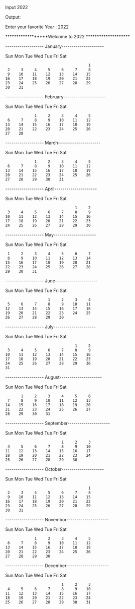 Input 2022

Output:

Enter your favorite Year :
2022


******************Welcome to 2022 ********************




------------------- January---------------------

   Sun   Mon   Tue   Wed   Tue   Fri   Sat

                                         1
     2     3     4     5     6     7     8
     9    10    11    12    13    14    15
    16    17    18    19    20    21    22
    23    24    25    26    27    28    29
    30    31


------------------- February---------------------

   Sun   Mon   Tue   Wed   Tue   Fri   Sat

                 1     2     3     4     5
     6     7     8     9    10    11    12
    13    14    15    16    17    18    19
    20    21    22    23    24    25    26
    27    28


------------------- March---------------------

   Sun   Mon   Tue   Wed   Tue   Fri   Sat

                 1     2     3     4     5
     6     7     8     9    10    11    12
    13    14    15    16    17    18    19
    20    21    22    23    24    25    26
    27    28    29    30    31


------------------- April---------------------

   Sun   Mon   Tue   Wed   Tue   Fri   Sat

                                   1     2
     3     4     5     6     7     8     9
    10    11    12    13    14    15    16
    17    18    19    20    21    22    23
    24    25    26    27    28    29    30



------------------- May---------------------

   Sun   Mon   Tue   Wed   Tue   Fri   Sat

     1     2     3     4     5     6     7
     8     9    10    11    12    13    14
    15    16    17    18    19    20    21
    22    23    24    25    26    27    28
    29    30    31


------------------- June---------------------

   Sun   Mon   Tue   Wed   Tue   Fri   Sat

                       1     2     3     4
     5     6     7     8     9    10    11
    12    13    14    15    16    17    18
    19    20    21    22    23    24    25
    26    27    28    29    30


------------------- July---------------------

   Sun   Mon   Tue   Wed   Tue   Fri   Sat

                                   1     2
     3     4     5     6     7     8     9
    10    11    12    13    14    15    16
    17    18    19    20    21    22    23
    24    25    26    27    28    29    30
    31


------------------- August---------------------

   Sun   Mon   Tue   Wed   Tue   Fri   Sat

           1     2     3     4     5     6
     7     8     9    10    11    12    13
    14    15    16    17    18    19    20
    21    22    23    24    25    26    27
    28    29    30    31


------------------- September---------------------

   Sun   Mon   Tue   Wed   Tue   Fri   Sat

                             1     2     3
     4     5     6     7     8     9    10
    11    12    13    14    15    16    17
    18    19    20    21    22    23    24
    25    26    27    28    29    30


------------------- October---------------------

   Sun   Mon   Tue   Wed   Tue   Fri   Sat

                                         1
     2     3     4     5     6     7     8
     9    10    11    12    13    14    15
    16    17    18    19    20    21    22
    23    24    25    26    27    28    29
    30    31


------------------- Novembor---------------------

   Sun   Mon   Tue   Wed   Tue   Fri   Sat

                 1     2     3     4     5
     6     7     8     9    10    11    12
    13    14    15    16    17    18    19
    20    21    22    23    24    25    26
    27    28    29    30


------------------- December---------------------

   Sun   Mon   Tue   Wed   Tue   Fri   Sat

                             1     2     3
     4     5     6     7     8     9    10
    11    12    13    14    15    16    17
    18    19    20    21    22    23    24
    25    26    27    28    29    30    31













